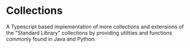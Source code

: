# Collections

A Typescript based implementation of more collections and extensions of the "Standard Library" collections by providing utilities and functions commonly found in Java and Python.

